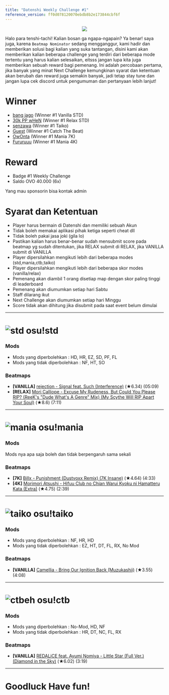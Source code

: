 ```yaml
---
title: "Datenshi Weekly Challenge #1"
reference_version: ff0d078120070ebdb8b2e173844cbf6f
---
```


<div style="text-align:center"><img src="https://cdn.discordapp.com/attachments/699254810008092702/822803606331326464/1weekly.png" /></div>

Halo para tenshi-tachi! Kalian bosan ga ngapa-ngapain? Ya benar! saya juga, karena `Beatmap Nominator` sedang mengganggur, kami hadir dan memberikan solusi bagi kalian yang suka tantangan, disini kami akan memberikan kalian beberapa challenge yang terdiri dari beberapa mode tertentu yang harus kalian selesaikan, eitsss jangan lupa kita juga memberikan sebuah reward bagi pemenang. Ini adalah percobaan pertama, jika banyak yang minat Next Challenge kemungkinan syarat dan ketentuan akan berubah dan reward juga semakin banyak, jadi tetap stay tune dan jangan lupa cek discord untuk pengumuman dan pertanyaan lebih lanjut! 

# Winner
- [bang jago](/u/445) (Winner #1 Vanilla STD)
- [30k PP wHeN](/u/28) (Winner #1 Relax STD)
- [senzawa](/u/159) (Winner #1 Taiko)
- [Guest](/u/29) (Winner #1 Catch The Beat)
- [OwOnta](/u/49) (Winner #1 Mania 7K)
- [Fururuuu](/u/246) (Winner #1 Mania 4K)

# Reward
- Badge #1 Weekly Challenge
- Saldo OVO 40.000 (6x)

Yang mau sponsorin bisa kontak admin

# Syarat dan Ketentuan
- Player harus bermain di Datenshi dan memiliki sebuah Akun
- Tidak boleh memakai aplikasi pihak ketiga seperti cheat dll
- Tidak boleh pakai jasa joki (gila lo)
- Pastikan kalian harus benar-benar sudah mensubmit score pada beatmap yg sudah ditentukan, jika RELAX submit di RELAX, jika VANILLA submit di VANILLA
- Player dipersilahkan mengikuti lebih dari beberapa modes (std,mania,ctb,taiko)
- Player dipersilahkan mengikuti lebih dari beberapa skor modes (vanilla/relax)
- Pemenang akan diambil 1 orang disetiap map dengan skor paling tinggi di leaderboard
- Pemenang akan diumumkan setiap hari Sabtu
- Staff dilarang ikut
- Next Challenge akan diumumkan setiap hari Minggu
- Score tidak akan dihitung jika disubmit pada saat event belum dimulai

-----------------------

# ![std](https://cdn.discordapp.com/attachments/728581754398572546/822872893746577428/mode-osu-small.png) osu!std
### Mods
- Mods yang diperbolehkan : HD, HR, EZ, SD, PF, FL
- Mods yang tidak diperbolehkan : NF, HT, SO

### Beatmaps
- **[VANILLA]** [rejection - Signal feat. Such (Interference)](https://osu.ppy.sh/beatmapsets/1286349#osu/2670866) (★6.34) (05:09)
- **[RELAX]** [Mori Calliope - Excuse My Rudeness, But Could You Please RIP? (ReeK's "Dude What's A Genre" Mix) (My Scythe Will RIP Apart Your Soul)](https://osu.ppy.sh/beatmapsets/1296788#osu/2696829) (★8.6) (7:11)

-----------------------

# ![mania](https://cdn.discordapp.com/attachments/728581754398572546/822872891900035072/mode-mania-small.png) osu!mania
### Mods
Mods nya apa saja boleh dan tidak berpengaruh sama sekali

### Beatmaps
- **[7K]** [Billx - Punishment (Dustvoxx Remix) (7K Insane)](https://osu.ppy.sh/beatmapsets/1000065#mania/2702174) (★4.64) (4:33)
- **[4K]** [Morimori Atsushi - Hifuu Club no Chian Warui Kyoku ni Hamatteru Kata (Extra)](https://osu.ppy.sh/beatmapsets/627556#mania/1322407) (★4.75) (2:39)

-----------------------

# ![taiko](https://cdn.discordapp.com/attachments/728581754398572546/822872896266960928/mode-taiko-small.png) osu!taiko
### Mods
- Mods yang diperbolehkan : NF, HR, HD
- Mods yang tidak diperbolehkan : EZ, HT, DT, FL, RX, No Mod

### Beatmaps
- **[VANILLA]** [Camellia - Bring Our Ignition Back (Muzukashii)](https://osu.ppy.sh/beatmapsets/1133558#taiko/2459407) (★3.55) (4:08)

-----------------------

# ![ctbeh](https://cdn.discordapp.com/attachments/728581754398572546/822872889736429638/mode-fruits-small.png) osu!ctb
### Mods
- Mods yang diperbolehkan : No-Mod, HD, NF
- Mods yang tidak diperbolehkan : HR, DT, NC, FL, RX

### Beatmaps
- **[VANILLA]** [REDALiCE feat. Ayumi Nomiya - Little Star (Full Ver.) (Diamond in the Sky)](https://osu.ppy.sh/beatmapsets/1196484#fruits/2492330) (★6.02) (3:19)

-----------------------

# Goodluck Have fun!
